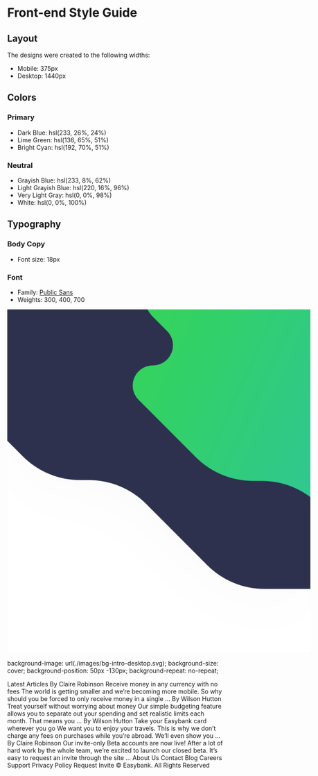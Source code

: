 # Front-end Style Guide

## Layout

The designs were created to the following widths:

- Mobile: 375px
- Desktop: 1440px

## Colors

### Primary

- Dark Blue: hsl(233, 26%, 24%)
- Lime Green: hsl(136, 65%, 51%)
- Bright Cyan: hsl(192, 70%, 51%)

### Neutral

- Grayish Blue: hsl(233, 8%, 62%)
- Light Grayish Blue: hsl(220, 16%, 96%)
- Very Light Gray: hsl(0, 0%, 98%)
- White: hsl(0, 0%, 100%)

## Typography

### Body Copy

- Font size: 18px

### Font

- Family: [Public Sans](https://fonts.google.com/specimen/Public+Sans)
- Weights: 300, 400, 700

<picture>
            <source
              media="(min-width:600px)"
              srcset="./images/bg-intro-desktop.svg"
              class="fig1"
            />
            <source media="(min-width:375px)" srcset="./.jpg" />
            <img
              src="./images/bg-intro-mobile.svg"
              alt="switchimg"
              style="max-width: 700px"
            />
          </picture>

background-image: url(./images/bg-intro-desktop.svg);
background-size: cover;
background-position: 50px -130px;
background-repeat: no-repeat;

Latest Articles By Claire Robinson Receive money in any currency with no
fees The world is getting smaller and we’re becoming more mobile. So why
should you be forced to only receive money in a single … By Wilson Hutton
Treat yourself without worrying about money Our simple budgeting feature
allows you to separate out your spending and set realistic limits each
month. That means you … By Wilson Hutton Take your Easybank card wherever
you go We want you to enjoy your travels. This is why we don’t charge any
fees on purchases while you’re abroad. We’ll even show you … By Claire
Robinson Our invite-only Beta accounts are now live! After a lot of hard
work by the whole team, we’re excited to launch our closed beta. It’s easy
to request an invite through the site ... About Us Contact Blog Careers
Support Privacy Policy Request Invite © Easybank. All Rights Reserved
